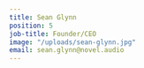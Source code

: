 ```yaml
---
title: Sean Glynn
position: 5
job-title: Founder/CEO
image: "/uploads/sean-glynn.jpg"
email: sean.glynn@novel.audio
---
```


